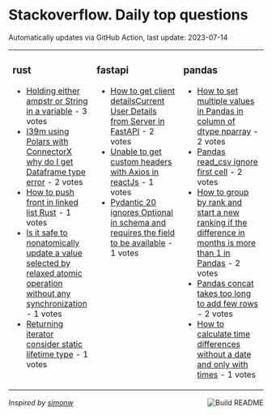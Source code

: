 # Stackoverflow. Daily top questions 

Automatically updates via GitHub Action, last update: <!-- date starts -->2023-07-14<!-- date ends -->


<table><tr><td valign="top" width="33%">

### rust
<!-- rust starts -->
* [Holding either ampstr or String in a variable](https://stackoverflow.com/questions/76687841/holding-either-str-or-string-in-a-variable) - 3 votes
* [I39m using Polars with ConnectorX why do I get Dataframe type error](https://stackoverflow.com/questions/76677834/im-using-polars-with-connectorx-why-do-i-get-dataframe-type-error) - 2 votes
* [How to push front in linked list Rust](https://stackoverflow.com/questions/76681609/how-to-push-front-in-linked-list-rust) - 1 votes
* [Is it safe to nonatomically update a value selected by relaxed atomic operation without any synchronization](https://stackoverflow.com/questions/76680016/is-it-safe-to-non-atomically-update-a-value-selected-by-relaxed-atomic-operation) - 1 votes
* [Returning iterator consider static lifetime type](https://stackoverflow.com/questions/76686451/returning-iterator-consider-static-lifetime-type) - 1 votes
<!-- rust ends -->
</td><td valign="top" width="34%">


### fastapi
<!-- fastapi starts -->
* [How to get client detailsCurrent User Details from Server in FastAPI](https://stackoverflow.com/questions/76677029/how-to-get-client-detailscurrent-user-details-from-server-in-fastapi) - 2 votes
* [Unable to get custom headers with Axios in reactJs](https://stackoverflow.com/questions/76675158/unable-to-get-custom-headers-with-axios-in-reactjs) - 1 votes
* [Pydantic 20 ignores Optional in schema and requires the field to be available](https://stackoverflow.com/questions/76690463/pydantic-2-0-ignores-optional-in-schema-and-requires-the-field-to-be-available) - 1 votes
<!-- fastapi ends -->
</td><td valign="top" width="34%">


### pandas
<!-- pandas starts -->
* [How to set multiple values in Pandas in column of dtype nparray](https://stackoverflow.com/questions/76679508/how-to-set-multiple-values-in-pandas-in-column-of-dtype-np-array) - 2 votes
* [Pandas read_csv ignore first cell](https://stackoverflow.com/questions/76689146/pandas-read-csv-ignore-first-cell) - 2 votes
* [How to group by rank and start a new ranking if the difference in months is more than 1 in Pandas](https://stackoverflow.com/questions/76687425/how-to-group-by-rank-and-start-a-new-ranking-if-the-difference-in-months-is-more) - 2 votes
* [Pandas concat takes too long to add few rows](https://stackoverflow.com/questions/76690913/pandas-concat-takes-too-long-to-add-few-rows) - 2 votes
* [How to calculate time differences without a date and only with times](https://stackoverflow.com/questions/76689953/how-to-calculate-time-differences-without-a-date-and-only-with-times) - 1 votes
<!-- pandas ends -->
</td></tr></table>

<a href="https://github.com/hp0404/hp0404/actions"><img src="https://github.com/hp0404/hp0404/workflows/Build%20README/badge.svg" align="right" alt="Build README"></a> <p>*Inspired by  [simonw](https://github.com/simonw/simonw)*</p>
